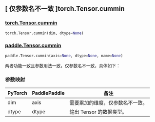 ## [ 仅参数名不一致 ]torch.Tensor.cummin

### [torch.Tensor.cummin](https://pytorch.org/docs/stable/generated/torch.Tensor.cummin.html?highlight=cummin#torch.Tensor.cummin)

```python
torch.Tensor.cummin(dim, dtype=None)
```

### [paddle.Tensor.cummin](https://www.paddlepaddle.org.cn/documentation/docs/zh/develop/api/paddle/cummin_cn.html#cummin)

```python
paddle.Tensor.cummin(axis=None, dtype=None, name=None)
```

两者功能一致且参数用法一致，仅参数名不一致，具体如下：

### 参数映射

| PyTorch | PaddlePaddle | 备注                           |
| ------- | ------------ | ------------------------------ |
| dim     | axis         | 需要累加的维度，仅参数名不一致。 |
| dtype   | dtype        | 输出 Tensor 的数据类型。       |
